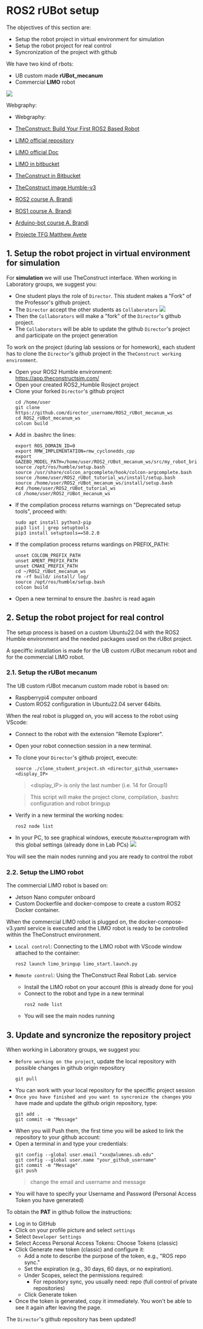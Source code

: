 # **ROS2 rUBot setup**

The objectives of this section are:
- Setup the robot project in virtual environment for simulation
- Setup the robot project for real control
- Syncronization of the project with github

We have two kind of rbots:
- UB custom made **rUBot_mecanum**
- Commercial **LIMO** robot

![](./Images/01_Setup/rUBot_Limo.png)

Webgraphy:
- Webgraphy:
- [TheConstruct: Build Your First ROS2 Based Robot](https://www.robotigniteacademy.com/courses/309)

- [LIMO official repository](https://github.com/agilexrobotics/limo_ros2/tree/humble)
- [LIMO official Doc](https://github.com/agilexrobotics/limo_pro_doc/blob/master/Limo%20Pro%20Ros2%20Foxy%20user%20manual(EN).md)
- [LIMO in bitbucket](https://bitbucket.org/theconstructcore/limo_robot/src/main/)
- [TheConstruct in Bitbucket](https://bitbucket.org/theconstructcore/workspace/projects/ROB)
- [TheConstruct image Humble-v3](https://hub.docker.com/r/theconstructai/limo/tags)
- [ROS2 course A. Brandi](https://github.com/AntoBrandi/Self-Driving-and-ROS-2-Learn-by-Doing-Odometry-Control/tree/main)
- [ROS1 course A. Brandi](https://github.com/AntoBrandi/Self-Driving-and-ROS-Learn-by-Doing-Odometry-Control)
- [Arduino-bot course A. Brandi](https://github.com/AntoBrandi/Arduino-Bot/tree/humble)
- [Projecte TFG Matthew Ayete](https://github.com/Mattyete/ROS2_LIMO_ws/blob/main/Documentation/LIMO_Manual.md)


## **1. Setup the robot project in virtual environment for simulation**

For **simulation** we will use TheConstruct interface. When working in Laboratory groups, we suggest you:
- One student plays the role of `Director`. This student makes a "Fork" of the Professor's github project.
- The `Director` accept the other students as `Collaborators`
![](./Images/01_Setup/github_collaborators.png)
- Then the `Collaborators` will make a "fork" of the `Director`'s github project.
- The `Collaborators` will be able to update the github `Director`'s project and participate on the project generation

To work on the project (during lab sessions or for homework), each student has to clone the `Director`'s github project in the `TheConstruct working environment`.
- Open your ROS2 Humble environment:  https://app.theconstructsim.com/
- Open your created ROS2_Humble Rosject project
- Clone your forked `Director`'s github project
  ```shell
  cd /home/user
  git clone https://github.com/director_username/ROS2_rUBot_mecanum_ws
  cd ROS2_rUBot_mecanum_ws
  colcon build
  ```
- Add in .bashrc the lines:
  ````shell
  export ROS_DOMAIN_ID=0
  export RMW_IMPLEMENTATION=rmw_cyclonedds_cpp
  export GAZEBO_MODEL_PATH=/home/user/ROS2_rUBot_mecanum_ws/src/my_robot_bringup/models:$GAZEBO_MODEL_PATH
  source /opt/ros/humble/setup.bash
  source /usr/share/colcon_argcomplete/hook/colcon-argcomplete.bash
  source /home/user/ROS2_rUBot_tutorial_ws/install/setup.bash
  source /home/user/ROS2_rUBot_mecanum_ws/install/setup.bash
  #cd /home/user/ROS2_rUBot_tutorial_ws
  cd /home/user/ROS2_rUBot_mecanum_ws
  ````
- If the compilation process returns warnings on "Deprecated setup tools", proceed with:
  ````shell
  sudo apt install python3-pip
  pip3 list | grep setuptools
  pip3 install setuptools==58.2.0
  ````
- If the compilation process returns wardings on PREFIX_PATH:
  ````shell
  unset COLCON_PREFIX_PATH
  unset AMENT_PREFIX_PATH
  unset CMAKE_PREFIX_PATH
  cd ~/ROS2_rUBot_mecanum_ws
  rm -rf build/ install/ log/
  source /opt/ros/humble/setup.bash
  colcon build
  ````
- Open a new terminal to ensure the .bashrc is read again

## **2. Setup the robot project for real control**

The setup process is based on a custom Ubuntu22.04 with the ROS2 Humble environment and the needed packages used on the rUBot project.

A speciffic installation is made for the UB custom rUBot mecanum robot and for the commercial LIMO robot.

### **2.1. Setup the rUBot mecanum**

The UB custom rUBot mecanum custom made robot is based on:
- Raspberrypi4 computer onboard
- Custom ROS2 configuration in Ubuntu22.04 server 64bits.

When the real robot is plugged on, you will access to the robot using VScode:
- Connect to the robot with the extension "Remote Explorer".
- Open your robot connection session in a new terminal.
- To clone your `Director`'s github project, execute:
  ````shell
  source ./clone_student_project.sh <director_github_username> <display_IP>
  ````
  ><display_IP> is only the last number (i.e. 14 for Group1)
  
  >This script will make the project clone, compilation, .bashrc configuration and robot bringup
- Verify in a new terminal the working nodes:
  ````shell
  ros2 node list
  ````
- In your PC, to see graphical windows, execute `MobaXterm`program with this global settings (already done in Lab PCs)
  ![](./Images/01_Setup/mobaxterm.png)

You will see the main nodes running and you are ready to control the robot

### **2.2. Setup the LIMO robot**

The commercial LIMO robot is based on:
- Jetson Nano computer onboard
- Custom Dockerfile and docker-compose to create a custom ROS2 Docker container.

When the commercial LIMO robot is plugged on, the docker-compose-v3.yaml service is executed and the LIMO robot is ready to be controlled within the TheConstruct environment.

- `Local control`: Connecting to the LIMO robot with VScode window attached to the container:
  ````shell
  ros2 launch limo_bringup limo_start.launch.py
  ````

- `Remote control`: Using the TheConstruct Real Robot Lab. service
  - Install the LIMO robot on your account (this is already done for you)
  - Connect to the robot and type in a new terminal
    ````shell
    ros2 node list
    ````
  - You will see the main nodes running

## **3. Update and syncronize the repository project**

When working in Laboratory groups, we suggest you:

- `Before working on the project`, update the local repository with possible changes in github origin repository
  ````shell
  git pull
  ````
- You can work with your local repository for the speciffic project session
- `Once you have finished and you want to syncronize the changes` you have made and update the github origin repository, type:
  ````shell
  git add .
  git commit -m "Message"
  ````
- When you will Push them, the first time you will be asked to link the repository to your github account:
- Open a terminal in and type your credentials:
  ```shell
  git config --global user.email "xxx@alumnes.ub.edu"
  git config --global user.name "your_github_username"
  git commit -m "Message"
  git push
  ```
  > change the email and username and message
- You will have to specify your Username and Password (Personal Access Token you have generated)

To obtain the **PAT** in github follow the instructions:

  - Log in to GitHub
  - Click on your profile picture and select `settings`
  - Select `Developer Settings`
  - Select Access Personal Access Tokens: Choose Tokens (classic)
  - Click Generate new token (classic) and configure it:
    - Add a note to describe the purpose of the token, e.g., "ROS repo sync."
    - Set the expiration (e.g., 30 days, 60 days, or no expiration).
    - Under Scopes, select the permissions required:
      - For repository sync, you usually need: repo (full control of private repositories)
    - Click Generate token
  - Once the token is generated, copy it immediately. You won't be able to see it again after leaving the page.

The `Director`'s github repository has been updated!